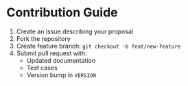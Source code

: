 # Contribution Guide
1. Create an issue describing your proposal
2. Fork the repository
3. Create feature branch: `git checkout -b feat/new-feature`
4. Submit pull request with:
   - Updated documentation
   - Test cases
   - Version bump in `VERSION`
